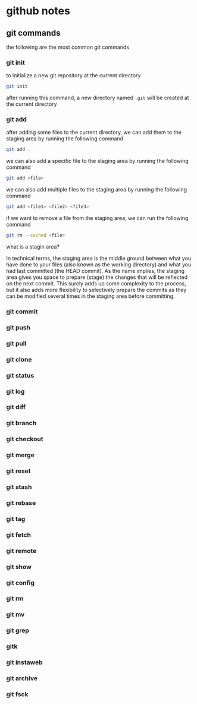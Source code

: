 # github notes

## git commands

the following are the most common git commands

### git init

to initialize a new git repository at the current directory

```bash
git init
```
after running this command, a new directory named `.git` will be created at the current directory

### git add

after adding some files to the current directory, we can add them to the staging area by running the following command

```bash
git add .
```

we can also add a specific file to the staging area by running the following command

```bash
git add <file>
```

we can also add multiple files to the staging area by running the following command

```bash
git add <file1> <file2> <file3>
```

if we want to remove a file from the staging area, we can run the following command

```bash
git rm --cached <file>
```

what is a stagin area?

In technical terms, the staging area is the middle ground between what you have done to your files (also known as the working directory) and what you had last committed (the HEAD commit). As the name implies, the staging area gives you space to prepare (stage) the changes that will be reflected on the next commit. This surely adds up some complexity to the process, but it also adds more flexibility to selectively prepare the commits as they can be modified several times in the staging area before committing.



### git commit

### git push

### git pull

### git clone

### git status

### git log

### git diff

### git branch

### git checkout

### git merge

### git reset

### git stash

### git rebase

### git tag

### git fetch

### git remote

### git show

### git config

### git rm

### git mv

### git grep

### gitk

### git instaweb

### git archive

### git fsck

